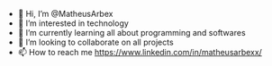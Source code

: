- 👋 Hi, I’m @MatheusArbex
- 👀 I’m interested in technology
- 🌱 I’m currently learning all about programming and softwares
- 💞️ I’m looking to collaborate on all projects
- 📫 How to reach me https://www.linkedin.com/in/matheusarbexx/

<!---
MatheusArbex/MatheusArbex is a ✨ special ✨ repository because its `README.md` (this file) appears on your GitHub profile.
You can click the Preview link to take a look at your changes.
--->
